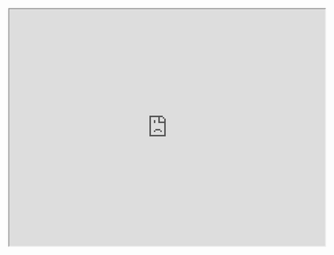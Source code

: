 <iframe src="https://drive.google.com/file/d/1-oDU5-qUUzVib2BxFi7kwLUyM70C0P5E/preview" width="640" height="480" allow="autoplay"></iframe>

